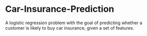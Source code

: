 # Car-Insurance-Prediction
A logistic regression problem with the goal of predicting whether a customer is likely to buy car insurance, given a set of features.
